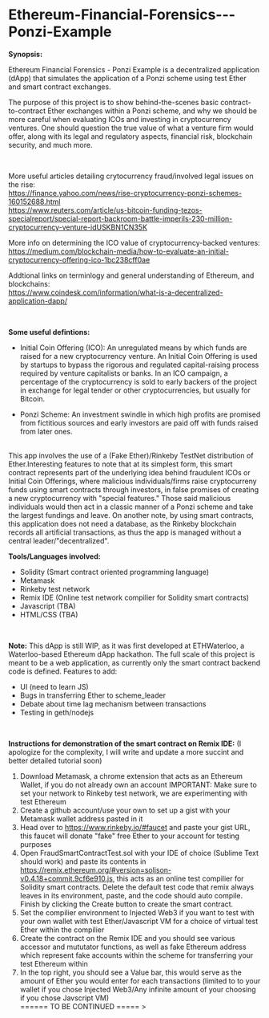 # Ethereum-Financial-Forensics---Ponzi-Example

<b>Synopsis:</b>

Ethereum Financial Forensics - Ponzi Example is a decentralized application (dApp)
that simulates the application of a Ponzi scheme using test Ether and smart contract exchanges. 

The purpose of this project is to show behind-the-scenes basic contract-to-contract Ether exchanges within a Ponzi scheme, and why we should be more careful when evaluating ICOs and investing in cryptocurrency ventures. One should question the true value of what a venture firm would offer, along with its legal and regulatory aspects, financial risk, blockchain security, and much more.

<br/>

More useful articles detailing crytocurrency fraud/involved legal issues on the rise: <br/>
https://finance.yahoo.com/news/rise-cryptocurrency-ponzi-schemes-160152688.html <br/>
https://www.reuters.com/article/us-bitcoin-funding-tezos-specialreport/special-report-backroom-battle-imperils-230-million-cryptocurrency-venture-idUSKBN1CN35K

More info on determining the ICO value of cryptocurrency-backed ventures:  <br/>
https://medium.com/blockchain-media/how-to-evaluate-an-initial-cryptocurrency-offering-ico-1bc238cff0ae

Addtional links on terminlogy and general understanding of Ethereum, and blockchains: <br/>
https://www.coindesk.com/information/what-is-a-decentralized-application-dapp/

<br/>

<b>Some useful defintions:</b>
- Initial Coin Offering (ICO):
An unregulated means by which funds are raised for a new cryptocurrency venture. An Initial Coin Offering is used by startups to bypass the rigorous and regulated capital-raising process required by venture capitalists or banks. In an ICO campaign, a percentage of the cryptocurrency is sold to early backers of the project in exchange for legal tender or other cryptocurrencies, but usually for Bitcoin.

- Ponzi Scheme:
An investment swindle in which high profits are promised from fictitious sources and early investors are paid off with funds raised from later ones.

<br/>
This app involves the use of a (Fake Ether)/Rinkeby TestNet distribution of Ether.Interesting features to note that at its simplest form, this smart contract represents part of the underlying idea behind fraudulent ICOs or Initial Coin Offerings, where malicious individuals/firms raise cryptocurreny funds using smart contracts through investors,
in false promises of creating a new cryptocurrency with "special features." Those said malicious individuals would then act in a classic manner of a Ponzi scheme and take the largest fundings and leave. On another note, by using smart contracts, this application does not need a database, as the Rinkeby blockchain records all artificial transactions, as thus the app is managed without a central leader/"decentralized". <br/>


<b>Tools/Languages involved:</b>
- Solidity (Smart contract oriented programming language) 
- Metamask
- Rinkeby test network
- Remix IDE (Online test network compilier for Solidity smart contracts)
- Javascript (TBA)
- HTML/CSS (TBA)

<br/>

<b>Note:</b>
This dApp is still WIP, as it was first developed at ETHWaterloo, a Waterloo-based Ethereum dApp hackathon.
The full scale of this project is meant to be a web application, as currently only the smart contract backend code
is defined.
Features to add:
- UI (need to learn JS)
- Bugs in transferring Ether to scheme_leader
- Debate about time lag mechanism between transactions
- Testing in geth/nodejs 

<br/>

<b>Instructions for demonstration of the smart contract on Remix IDE:</b>
(I apologize for the complexity, I will write and update a more succint and better detailed tutorial soon)
1) Download Metamask, a chrome extension that acts as an Ethereum Wallet, if you do not already own an account
IMPORTANT: Make sure to set your network to Rinkeby test network, we are experimenting with test Ethereum
2) Create a github account/use your own to set up a gist with your Metamask wallet address pasted in it
3) Head over to https://www.rinkeby.io/#faucet and paste your gist URL, this faucet will donate "fake" free Ether to your account for testing purposes
4) Open FraudSmartContractTest.sol with your IDE of choice (Sublime Text should work) and paste its contents in https://remix.ethereum.org/#version=soljson-v0.4.18+commit.9cf6e910.js, this acts as an online test compilier for Solidity smart contracts. Delete the default test code that remix always leaves in its environment, paste, and the code should auto compile. Finish by clicking the Create button to create the smart contract.
5) Set the compilier environment to Injected Web3 if you want to test with your own wallet with test Ether/Javascript VM for a choice of virtual test Ether within the compilier
5) Create the contract on the Remix IDE and you should see various accessor and mututator functions, as well as fake Ethereum address which represent fake accounts within the scheme for transferring your test Ethereum within
6) In the top right, you should see a Value bar, this would serve as the amount of Ether you would enter for each transactions (limited to to your wallet if you chose Injected Web3/Any infinite amount of your choosing if you chose Javscript VM) <br/>
====== TO BE CONTINUED ===== >
